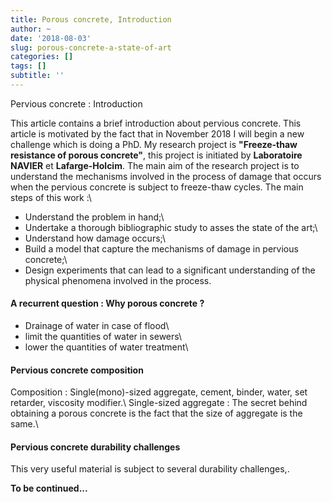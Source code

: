 ```yaml
---
title: Porous concrete, Introduction
author: ~
date: '2018-08-03'
slug: porous-concrete-a-state-of-art
categories: []
tags: []
subtitle: ''
---
```


Pervious concrete : Introduction

<!--more-->

This article contains a brief introduction about pervious concrete. This article is motivated by the fact that in November 2018 I will begin a new challenge which is doing a PhD. My research project is **"Freeze-thaw resistance of porous concrete"**, this project is initiated by **Laboratoire NAVIER** et **Lafarge-Holcim**. The main aim of the research project is to understand the mechanisms involved in the process of damage that occurs when the pervious concrete is subject to freeze-thaw cycles. The main steps of this work :\

- Understand the problem in hand;\\
- Undertake a thorough bibliographic study to asses the state of the art;\\
- Understand how damage occurs;\\
- Build a model that capture the mechanisms of damage in pervious concrete;\\
- Design experiments that can lead to a significant understanding of the physical phenomena involved in the process.

#### A recurrent question : Why porous concrete ?
<!-- Not as many people think, the permeable concrete is an old civil engineering material. In fact, research on this matter seriously tens of years ago. B -->

- Drainage of water in case of flood\\
- limit the quantities of water in sewers\\
- lower the quantities of water treatment\\

#### Pervious concrete composition
Composition : Single(mono)-sized aggregate, cement, binder, water, set retarder, viscosity modifier.\\
Single-sized aggregate : The secret behind obtaining a porous concrete is the fact that the size of aggregate is the same.\

#### Pervious concrete durability challenges

This very useful material is subject to several durability challenges,.


**To be continued...**
